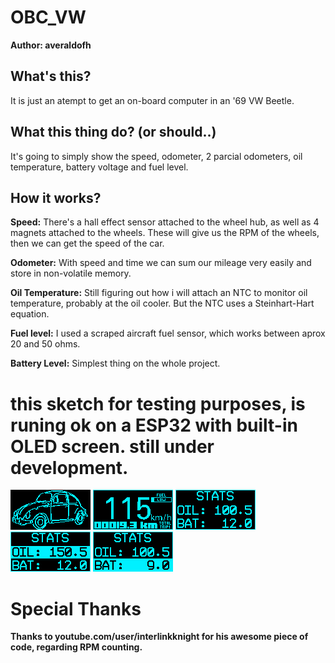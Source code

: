 # OBC_VW
**Author: averaldofh**

## What's this?
It is just an atempt to get an on-board computer in an '69 VW Beetle.

## What this thing do? (or should..)
It's going to simply show the speed, odometer, 2 parcial odometers, oil temperature, battery voltage and fuel level.

## How it works?
**Speed:** There's a hall effect sensor attached to the wheel hub, as well as 4 magnets attached to the wheels. These will give us the RPM of the wheels, then we can get the speed of the car.

**Odometer:** With speed and time we can sum our mileage very easily and store in non-volatile memory.

**Oil Temperature:** Still figuring out how i will attach an NTC to monitor oil temperature, probably at the oil cooler. But the NTC uses a Steinhart-Hart equation.

**Fuel level:** I used a scraped aircraft fuel sensor, which works between aprox 20 and 50 ohms.

**Battery Level:** Simplest thing on the whole project.


# this sketch for testing purposes, is runing ok on a ESP32 with built-in OLED screen. still under development.
![SPLASH_SCREEN](https://raw.githubusercontent.com/averaldofh/OBC_VW/master/images/OLED_Splash.png)
![MAIN_SCREEN](https://raw.githubusercontent.com/averaldofh/OBC_VW/master/images/OLED_Main.png)
![STATS_SCREEN](https://raw.githubusercontent.com/averaldofh/OBC_VW/master/images/OLED_StatsOK.png)
![STATS_SCREENOIL](https://raw.githubusercontent.com/averaldofh/OBC_VW/master/images/OLED_StatsOIL.png)
![STATS_SCREENBAT](https://raw.githubusercontent.com/averaldofh/OBC_VW/master/images/OLED_StatsBAT.png)

# Special Thanks
**Thanks to youtube.com/user/interlinkknight for his awesome piece of code, regarding RPM counting.**
